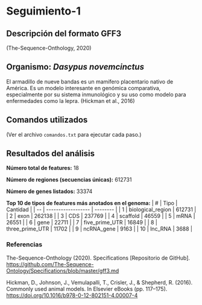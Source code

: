 # Seguimiento-1
## Descripción del formato GFF3
(The-Sequence-Onthology, 2020)
## Organismo: *Dasypus novemcinctus*
El armadillo de nueve bandas es un mamífero placentario nativo de América. Es un modelo interesante en genómica comparativa, especialmente por su sistema inmunológico y su uso como modelo para enfermedades como la lepra. (Hickman et al., 2016)

## Comandos utilizados
(Ver el archivo `comandos.txt` para ejecutar cada paso.)

## Resultados del análisis
**Número total de features:** 18

**Número de regiones (secuencias únicas):** 612731

**Número de genes listados:** 33374

**Top 10 de tipos de features más anotados en el genoma:**
| #  | Tipo               | Cantidad |
| -- | ------------------ | -------- |
| 1  | biological\_region | 612731   |
| 2  | exon               | 262138   |
| 3  | CDS                | 237769   |
| 4  | scaffold           | 46559    |
| 5  | mRNA               | 26551    |
| 6  | gene               | 22711    |
| 7  | five\_prime\_UTR   | 16849    |
| 8  | three\_prime\_UTR  | 11702    |
| 9  | ncRNA\_gene        | 9163     |
| 10 | lnc\_RNA           | 3688     |

### Referencias 
The-Sequence-Onthology (2020). Specifications [Repositorio de GitHub]. https://github.com/The-Sequence-Ontology/Specifications/blob/master/gff3.md

Hickman, D., Johnson, J., Vemulapalli, T., Crisler, J., & Shepherd, R. (2016). Commonly used animal models. In Elsevier eBooks (pp. 117–175). https://doi.org/10.1016/b978-0-12-802151-4.00007-4
